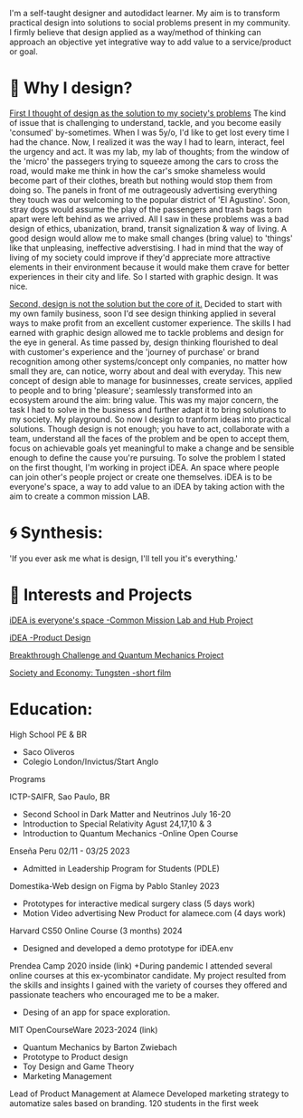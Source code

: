 
I'm a self-taught designer and autodidact learner. My aim is to transform practical design into solutions to social problems present in my community.
I firmly believe that design applied as a way/method of thinking can approach an objective yet integrative way to add value to a service/product or goal.

# 🎲 Why I design? 
[First I thought of design as the solution to my society's problems](whyidesign2.html)
The kind of issue that is challenging to understand, tackle, and you become easily 'consumed' by-sometimes.
When I was 5y/o, I'd like to get lost every time I had the chance. Now, I realized it was the way I had to learn, interact, feel the urgency and act. 
It was my lab, my lab of thoughts; from the window of the 'micro' the passegers trying to squeeze among the cars to cross the road, would make me think in how the car's smoke shameless would become part of their clothes, breath but nothing would stop them from doing so. The panels in front of me outrageously advertising everything they touch was our welcoming to the popular district of 'El Agustino'. 
Soon, stray dogs would assume the play of the passengers and trash bags torn apart were left behind as we arrived. 
All I saw in these problems was a bad design of ethics, ubanization, brand, transit signalization & way of living. 
A good design would allow me to make small changes (bring value) to 'things' like that unpleasing, ineffective adverstising. 
I had in mind that the way of living of my society could improve if they'd appreciate more attractive elements in their environment 
because it would make them crave for better experiences in their city and life.
So I started with graphic design. It was nice. 

[Second, design is not the solution but the core of it.](whyidesign1.html)
Decided to start with my own family business, soon I'd see design thinking applied in several ways to make profit from an excellent customer experience. 
The skills I had earned with graphic design allowed me to tackle problems and design for the eye in general. As time passed by, design thinking flourished 
to deal with customer's experience and the 'journey of purchase' or brand recognition among other systems/concept only companies, 
no matter how small they are, can notice, worry about and deal with everyday. This new concept of design able to manage for businnesses, create services, applied to people and to bring 'pleasure'; seamlessly transformed into an ecosystem around the aim: bring value. This was my major concern, the task I had to solve in the business and further adapt it to bring solutions to my society. My playground. 
So now I design to tranform ideas into practical solutions. Though design is not enough; you have to act, collaborate with a team, understand all the faces of the problem and be open to accept them, focus on
achievable goals yet meaningful to make a change and be sensible enough to define the cause you're pursuing.
To solve the problem I stated on the first thought, I'm working in project iDEA. An space where people can join other's people project or create one themselves.
iDEA is to be everyone's space, a way to add value to an iDEA by taking action with the aim to create a common mission LAB. 

# 🌀 Synthesis: 
'If you ever ask me what is design, I'll tell you it's everything.'

# 🚩 Interests and Projects 

[iDEA is everyone's space -Common Mission Lab and Hub Project](https://coda.io/@mr-maclowelll/idea/env-design-9)

[iDEA -Product Design](https://www.behance.net/gallery/214132493/An-iDEA-product-design)

[Breakthrough Challenge and Quantum Mechanics Project](https://drive.google.com/drive/folders/15WUvs2NXDPKtKIxn0zOBRT2W5aGzXHvo?usp=sharing)

[Society and Economy: Tungsten -short film](https://docs.google.com/document/d/1hAdoAENF4OfJOwzpbgxsPTkBGXqGXUjtssEn6eicpUk/edit?usp=sharing)

# Education: 

High School PE & BR 
- Saco Oliveros
- Colegio London/Invictus/Start Anglo

Programs 

ICTP-SAIFR, Sao Paulo, BR 
- Second School in Dark Matter and Neutrinos
  July 16-20
- Introduction to Special Relativity Agust 24,17,10 & 3
- Introduction to Quantum Mechanics -Online Open Course 

Enseña Peru 02/11 - 03/25 2023 
- Admitted in Leadership Program for Students (PDLE)

Domestika-Web design on Figma by Pablo Stanley 2023 
- Prototypes for interactive medical surgery class (5 days work)
- Motion Video advertising New Product for alamece.com (4 days work)
  
Harvard CS50 Online Course (3 months) 2024 
- Designed and developed a demo prototype for iDEA.env

Prendea Camp 2020
inside (link)
+During pandemic I attended several online courses at this ex-ycombinator candidate.
My project resulted from the skills and insights I gained with the variety of courses they offered
and passionate teachers who encouraged me to be a maker.

- Desing of an app for space exploration. 

MIT OpenCourseWare 2023-2024 (link)
- Quantum Mechanics by Barton Zwiebach
- Prototype to Product design
- Toy Design and Game Theory
- Marketing Management
  
Lead of Product Management at Alamece 
Developed marketing strategy to automatize sales
based on branding.
120 students in the first week 



